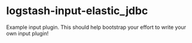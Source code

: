 # logstash-input-elastic_jdbc
Example input plugin. This should help bootstrap your effort to write your own input plugin!

